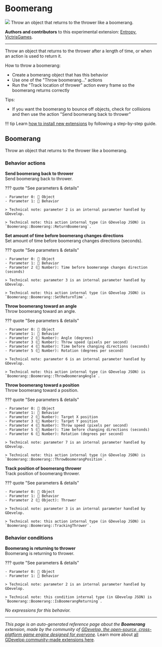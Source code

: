 # Boomerang

<img src="https://resources.gdevelop-app.com/assets/Icons/boomerang.svg" class="extension-icon"></img>
Throw an object that returns to the thrower like a boomerang.

**Authors and contributors** to this experimental extension: [Entropy](https://gd.games/Entropy), [VictrisGames](https://gd.games/VictrisGames).

---

Throw an object that returns to the thrower after a length of time, or when an action is used to return it.

How to throw a boomerang: 

- Create a bomerang object that has this behavior
- Use one of the "Throw boomerang..." actions
- Run the "Track location of thrower" action every frame so the boomerang returns correctly

Tips:

- If you want the boomerang to bounce off objects, check for collisions and then use the action "Send boomerang back to thrower"

!!! tip
    Learn [how to install new extensions](/gdevelop5/extensions/search) by following a step-by-step guide.



## Boomerang 

Throw an object that returns to the thrower like a boomerang. 

### Behavior actions

**Send boomerang back to thrower**  
Send boomerang back to thrower.

??? quote "See parameters & details"

    - Parameter 0: 👾 Object
    - Parameter 1: 🧩 Behavior

    > Technical note: parameter 2 is an internal parameter handled by GDevelop.

    > Technical note: this action internal type (in GDevelop JSON) is `Boomerang::Boomerang::ReturnBoomerang`.

**Set amount of time before boomerang changes directions**  
Set amount of time before boomerang changes directions (seconds).

??? quote "See parameters & details"

    - Parameter 0: 👾 Object
    - Parameter 1: 🧩 Behavior
    - Parameter 2 (🔢 Number): Time before boomerange changes direction (seconds)

    > Technical note: parameter 3 is an internal parameter handled by GDevelop.

    > Technical note: this action internal type (in GDevelop JSON) is `Boomerang::Boomerang::SetReturnTime`.

**Throw boomerang toward an angle**  
Throw boomerang toward an angle.

??? quote "See parameters & details"

    - Parameter 0: 👾 Object
    - Parameter 1: 🧩 Behavior
    - Parameter 2 (🔢 Number): Angle (degrees)
    - Parameter 3 (🔢 Number): Throw speed (pixels per second)
    - Parameter 4 (🔢 Number): Time before changing directions (seconds)
    - Parameter 5 (🔢 Number): Rotation (degrees per second)

    > Technical note: parameter 6 is an internal parameter handled by GDevelop.

    > Technical note: this action internal type (in GDevelop JSON) is `Boomerang::Boomerang::ThrowBoomerangAngle`.

**Throw boomerang toward a position**  
Throw boomerang toward a position.

??? quote "See parameters & details"

    - Parameter 0: 👾 Object
    - Parameter 1: 🧩 Behavior
    - Parameter 2 (🔢 Number): Target X position
    - Parameter 3 (🔢 Number): Target Y position
    - Parameter 4 (🔢 Number): Throw speed (pixels per second)
    - Parameter 5 (🔢 Number): Time before changing directions (seconds)
    - Parameter 6 (🔢 Number): Rotation (degrees per second)

    > Technical note: parameter 7 is an internal parameter handled by GDevelop.

    > Technical note: this action internal type (in GDevelop JSON) is `Boomerang::Boomerang::ThrowBoomerangPosition`.

**Track position of boomerang thrower**  
Track position of boomerang thrower.

??? quote "See parameters & details"

    - Parameter 0: 👾 Object
    - Parameter 1: 🧩 Behavior
    - Parameter 2 (👾 Object): Thrower

    > Technical note: parameter 3 is an internal parameter handled by GDevelop.

    > Technical note: this action internal type (in GDevelop JSON) is `Boomerang::Boomerang::TrackingThrower`.

### Behavior conditions

**Boomerang is returning to thrower**  
Boomerang is returning to thrower.

??? quote "See parameters & details"

    - Parameter 0: 👾 Object
    - Parameter 1: 🧩 Behavior

    > Technical note: parameter 2 is an internal parameter handled by GDevelop.

    > Technical note: this condition internal type (in GDevelop JSON) is `Boomerang::Boomerang::IsBoomerangReturning`.

_No expressions for this behavior._



---

*This page is an auto-generated reference page about the **Boomerang** extension, made by the community of [GDevelop, the open-source, cross-platform game engine designed for everyone](https://gdevelop.io/).* Learn more about [all GDevelop community-made extensions here](/gdevelop5/extensions).